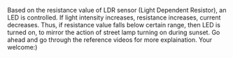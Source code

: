 Based on the resistance value of LDR sensor (Light Dependent Resistor), an LED is controlled.
If light intensity increases, resistance increases, current decreases.
Thus, if resistance value falls below certain range, then LED is turned on, to mirror the action of street lamp turning on during sunset.
Go ahead and go through the reference videos for more explaination. Your welcome:)
